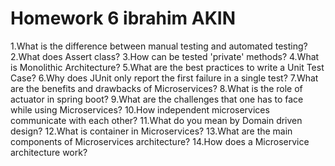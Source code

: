 # Homework 6 ibrahim AKIN

1.What is the difference between manual testing and automated testing?
2.What does Assert class?
3.How can be tested 'private' methods?
4.What is Monolithic Architecture?
5.What are the best practices to write a Unit Test Case?
6.Why does JUnit only report the first failure in a single test?
7.What are the benefits and drawbacks of Microservices?
8.What is the role of actuator in spring boot?
9.What are the challenges that one has to face while using Microservices?
10.How independent microservices communicate with each other?
11.What do you mean by Domain driven design?
12.What is container in Microservices?
13.What are the main components of Microservices architecture?
14.How does a Microservice architecture work?